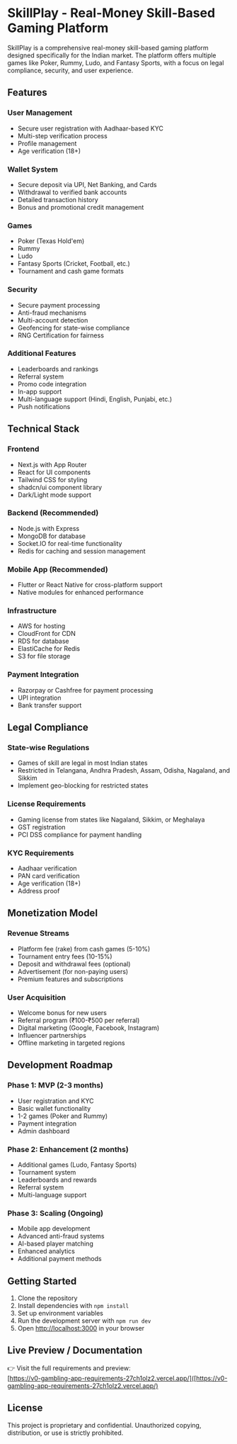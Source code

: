 # SkillPlay - Real-Money Skill-Based Gaming Platform

SkillPlay is a comprehensive real-money skill-based gaming platform designed specifically for the Indian market. The platform offers multiple games like Poker, Rummy, Ludo, and Fantasy Sports, with a focus on legal compliance, security, and user experience.

## Features

### User Management
- Secure user registration with Aadhaar-based KYC
- Multi-step verification process
- Profile management
- Age verification (18+)

### Wallet System
- Secure deposit via UPI, Net Banking, and Cards
- Withdrawal to verified bank accounts
- Detailed transaction history
- Bonus and promotional credit management

### Games
- Poker (Texas Hold'em)
- Rummy
- Ludo
- Fantasy Sports (Cricket, Football, etc.)
- Tournament and cash game formats

### Security
- Secure payment processing
- Anti-fraud mechanisms
- Multi-account detection
- Geofencing for state-wise compliance
- RNG Certification for fairness

### Additional Features
- Leaderboards and rankings
- Referral system
- Promo code integration
- In-app support
- Multi-language support (Hindi, English, Punjabi, etc.)
- Push notifications

## Technical Stack

### Frontend
- Next.js with App Router
- React for UI components
- Tailwind CSS for styling
- shadcn/ui component library
- Dark/Light mode support

### Backend (Recommended)
- Node.js with Express
- MongoDB for database
- Socket.IO for real-time functionality
- Redis for caching and session management

### Mobile App (Recommended)
- Flutter or React Native for cross-platform support
- Native modules for enhanced performance

### Infrastructure
- AWS for hosting
- CloudFront for CDN
- RDS for database
- ElastiCache for Redis
- S3 for file storage

### Payment Integration
- Razorpay or Cashfree for payment processing
- UPI integration
- Bank transfer support

## Legal Compliance

### State-wise Regulations
- Games of skill are legal in most Indian states
- Restricted in Telangana, Andhra Pradesh, Assam, Odisha, Nagaland, and Sikkim
- Implement geo-blocking for restricted states

### License Requirements
- Gaming license from states like Nagaland, Sikkim, or Meghalaya
- GST registration
- PCI DSS compliance for payment handling

### KYC Requirements
- Aadhaar verification
- PAN card verification
- Age verification (18+)
- Address proof

## Monetization Model

### Revenue Streams
- Platform fee (rake) from cash games (5-10%)
- Tournament entry fees (10-15%)
- Deposit and withdrawal fees (optional)
- Advertisement (for non-paying users)
- Premium features and subscriptions

### User Acquisition
- Welcome bonus for new users
- Referral program (₹100-₹500 per referral)
- Digital marketing (Google, Facebook, Instagram)
- Influencer partnerships
- Offline marketing in targeted regions

## Development Roadmap

### Phase 1: MVP (2-3 months)
- User registration and KYC
- Basic wallet functionality
- 1-2 games (Poker and Rummy)
- Payment integration
- Admin dashboard

### Phase 2: Enhancement (2 months)
- Additional games (Ludo, Fantasy Sports)
- Tournament system
- Leaderboards and rewards
- Referral system
- Multi-language support

### Phase 3: Scaling (Ongoing)
- Mobile app development
- Advanced anti-fraud systems
- AI-based player matching
- Enhanced analytics
- Additional payment methods

## Getting Started

1. Clone the repository
2. Install dependencies with `npm install`
3. Set up environment variables
4. Run the development server with `npm run dev`
5. Open [http://localhost:3000](http://localhost:3000) in your browser

## Live Preview / Documentation

👉 Visit the full requirements and preview:  
[https://v0-gambling-app-requirements-27ch1olz2.vercel.app/]([https://v0-gambling-app-requirements-27ch1olz2.vercel.app/)

## License

This project is proprietary and confidential. Unauthorized copying, distribution, or use is strictly prohibited.
